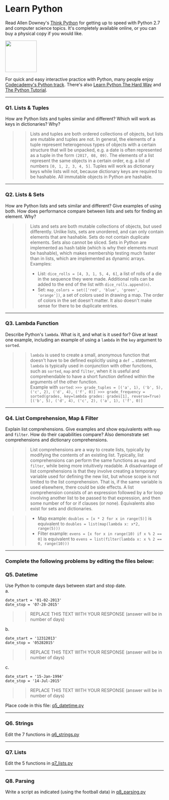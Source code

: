 # Learn Python

Read Allen Downey's [Think Python](http://www.greenteapress.com/thinkpython/) for getting up to speed with Python 2.7 and computer science topics. It's completely available online, or you can buy a physical copy if you would like.

<a href="http://www.greenteapress.com/thinkpython/"><img src="img/think_python.png" style="width: 100px;" target="_blank"></a>

For quick and easy interactive practice with Python, many people enjoy [Codecademy's Python track](http://www.codecademy.com/en/tracks/python). There's also [Learn Python The Hard Way](http://learnpythonthehardway.org/book/) and [The Python Tutorial](https://docs.python.org/2/tutorial/).

---

### Q1. Lists &amp; Tuples

How are Python lists and tuples similar and different? Which will work as keys in dictionaries? Why?

>> Lists and tuples are both ordered collections of objects, but lists are mutable and tuples are not. In general, the elements of a tuple represent heterogenous types of objects with a certain structure that will be unpacked, e.g. a date is often represented as a tuple in the form `(2017, 08, 09)`. The elements of a list represent the same objects in a certain order, e.g. a list of numbers `[0, 1, 2, 3, 4, 5]`. Tuples will work as dictionary keys while lists will not, because dictionary keys are required to be hashable. All immutable objects in Python are hashable.

---

### Q2. Lists &amp; Sets

How are Python lists and sets similar and different? Give examples of using both. How does performance compare between lists and sets for finding an element. Why?

>> Lists and sets are both mutable collections of objects, but used differently. Unlike lists, sets are unordered, and can only contain elements that are hashable. Sets do not contain duplicate elements. Sets also cannot be sliced. Sets in Python are implemented as hash table (which is why their elements must be hashable), which makes membership testing much faster than in lists, which are implemented as dynamic arrays.  
>> Examples:
>> * List: `dice_rolls = [4, 3, 1, 5, 4, 6]`, a list of rolls of a die in the sequence they were made. Additional rolls can be added to the end of the list with `dice_rolls.append(n)`.  
>> * Set: `map_colors = set(['red', 'blue', 'green', 'orange'])`, a set of colors used in drawing a map. The order of colors in the set doesn't matter. It also doesn't make sense for there to be duplicate entries.  

---

### Q3. Lambda Function

Describe Python's `lambda`. What is it, and what is it used for? Give at least one example, including an example of using a `lambda` in the `key` argument to `sorted`.

>> `lambda` is used to create a small, anonymous function that doesn't have to be defined explicitly using a `def …` statement. `lambda` is typically used in conjunction with other functions, such as `sorted`, `map` and `filter`, when it is useful and comprehendable to have a short function defined within the arguments of the other function.  
>> Example with `sorted`:
>> `>>> grade_tuples = [('a', 1), ('b', 5), ('c', 2), ('d', 4), ('f', 0)]
    >>> grade_frequency = sorted(grades, key=lambda grades: grades[1], reverse=True)
    [('b', 5), ('d', 4), ('c', 2), ('a', 1), ('f', 0)]`

---

### Q4. List Comprehension, Map &amp; Filter

Explain list comprehensions. Give examples and show equivalents with `map` and `filter`. How do their capabilities compare? Also demonstrate set comprehensions and dictionary comprehensions.

>> List comprehensions are a way to create lists, typically by modifying the contents of an existing list. Typically, list comprehensions can perform the same functions as `map` and `filter`, while being more intuitively readable. A disadvantage of list comprehensions is that they involve creating a temporary variable used for defining the new list, but whose scope is not limited to the list comprehension. That is, if the same variable is used elsewhere, there could be side effects. A list comprehension consists of an expression followed by a for loop involving another list to be passed to that expression, and then some number of for or if clauses (or none). Equivalents also exist for sets and dictionaries.   

>> * Map example: `doubles = [x * 2 for x in range(5)]` is equivalent to `doubles = list(map(lambda x: x*2, range(5)))`  
>> * Filter example:  `evens = [x for x in range(10) if x % 2 == 0]` is equivalent to `evens = list(filter(lambda x: x % 2 == 0, range(10)))`

---

### Complete the following problems by editing the files below:

### Q5. Datetime
Use Python to compute days between start and stop date.   
a.  

```
date_start = '01-02-2013'    
date_stop = '07-28-2015'
```

>> REPLACE THIS TEXT WITH YOUR RESPONSE (answer will be in number of days)

b.  
```
date_start = '12312013'  
date_stop = '05282015'  
```

>> REPLACE THIS TEXT WITH YOUR RESPONSE (answer will be in number of days)

c.  
```
date_start = '15-Jan-1994'      
date_stop = '14-Jul-2015'  
```

>> REPLACE THIS TEXT WITH YOUR RESPONSE  (answer will be in number of days)

Place code in this file: [q5_datetime.py](python/q5_datetime.py)

---

### Q6. Strings
Edit the 7 functions in [q6_strings.py](python/q6_strings.py)

---

### Q7. Lists
Edit the 5 functions in [q7_lists.py](python/q7_lists.py)

---

### Q8. Parsing
Write a script as indicated (using the football data) in [q8_parsing.py](python/q8_parsing.py)





